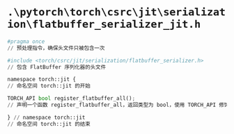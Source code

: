 # `.\pytorch\torch\csrc\jit\serialization\flatbuffer_serializer_jit.h`

```py
#pragma once
// 预处理指令，确保头文件只被包含一次

#include <torch/csrc/jit/serialization/flatbuffer_serializer.h>
// 包含 FlatBuffer 序列化器的头文件

namespace torch::jit {
// 命名空间 torch::jit 的开始

TORCH_API bool register_flatbuffer_all();
// 声明一个函数 register_flatbuffer_all，返回类型为 bool，使用 TORCH_API 修饰

} // namespace torch::jit
// 命名空间 torch::jit 的结束
```